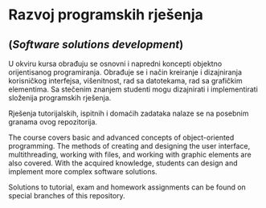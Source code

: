 # Razvoj programskih rješenja
## (_Software solutions development_)
U okviru kursa obrađuju se osnovni i napredni koncepti objektno orijentisanog programiranja. Obrađuje se i način kreiranje i dizajniranja korisničkog interfejsa, višenitnost, rad sa datotekama, rad sa grafičkim elementima. Sa stečenim znanjem studenti mogu dizajnirati i implementirati složenija programskih rješenja.

Rješenja tutorijalskih, ispitnih i domaćih zadataka nalaze se na posebnim granama ovog repozitorija.

The course covers basic and advanced concepts of object-oriented programming. The methods of creating and designing the user interface, multithreading, working with files, and working with graphic elements are also covered. With the acquired knowledge, students can design and implement more complex software solutions.

Solutions to tutorial, exam and homework assignments can be found on special branches of this repository.
